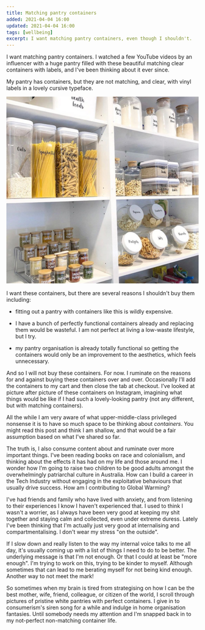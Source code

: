 ```yaml
---
title: Matching pantry containers
added: 2021-04-04 16:00
updated: 2021-04-04 16:00
tags: [wellbeing]
excerpt: I want matching pantry containers, even though I shouldn't.
---
```


I want matching pantry containers. I watched a few YouTube videos by an influencer with a huge pantry filled with these beautiful matching clear containers with labels, and I've been thinking about it ever since. 

My pantry has containers, but they are not matching, and clear, with vinyl labels in a lovely cursive typeface. 

![A pantry filled with matching containers](../images/containers.jpg)

I want these containers, but there are several reasons I shouldn't buy them including:

- fitting out a pantry with containers like this is wildly expensive.

- I have a bunch of perfectly functional containers already and replacing them would be wasteful. I am not perfect at living a low-waste lifestyle, but I try.

- my pantry organisation is already totally functional so getting the containers would only be an improvement to the aesthetics, which feels unnecessary.

And so I will not buy these containers. For now. I ruminate on the reasons for and against buying these containers over and over. Occasionally I’ll add the containers to my cart and then close the tab at checkout. I’ve looked at picture after picture of these containers on Instagram, imagining what things would be like if I had such a lovely-looking pantry (not any different, but with matching containers).

All the while I am very aware of what upper-middle-class privileged nonsense it is to have so much space to be thinking about *containers*. You might read this post and think I am shallow, and that would be a fair assumption based on what I've shared so far. 

The truth is, I also consume content about and ruminate over more important things. I've been reading books on race and colonialism, and thinking about the effects it has had on my life and those around me. I wonder how I'm going to raise two children to be good adults amongst the overwhelmingly patriarchal culture in Australia. How can I build a career in the Tech Industry without engaging in the exploitative behaviours that usually drive success. How am I contributing to Global Warming? 

I've had friends and family who have lived with anxiety, and from listening to their experiences I know I haven't experienced that. I used to think I wasn't a worrier, as I always have been very good at keeping my shit together and staying calm and collected, even under extreme duress. Lately I've been thinking that I'm actually just very good at internalising and compartmentalising. I don't wear my stress "on the outside". 

If I slow down and really listen to the way my internal voice talks to me all day, it's usually coming up with a list of things I need to do to be better. The underlying message is that I'm not enough. Or that I could at least be "more enough". I'm trying to work on this, trying to be kinder to myself. Although sometimes that can lead to me berating myself for not being kind enough. Another way to not meet the mark! 

So sometimes when my brain is tired from strategising on how I can be the best mother, wife, friend, colleague, or citizen of the world, I scroll through pictures of pristine white pantries with perfect containers. I give in to consumerism's siren song for a while and indulge in home organisation fantasies. Until somebody needs my attention and I'm snapped back in to my not-perfect non-matching container life.


